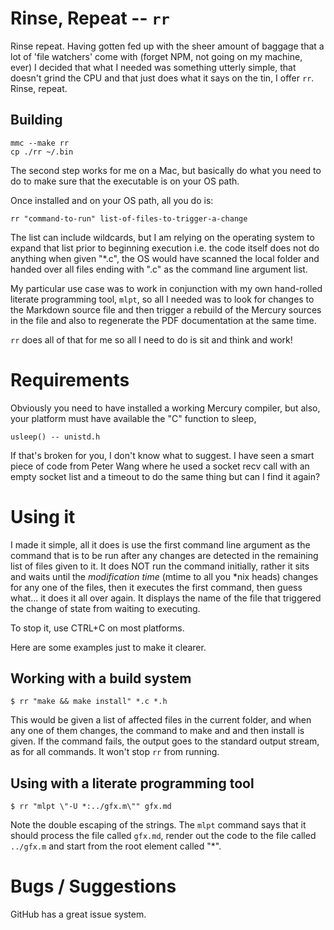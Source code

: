 # Rinse, Repeat -- `rr`

Rinse repeat. Having gotten fed up with the sheer amount of baggage that a lot
of 'file watchers' come with (forget NPM, not going on my machine, ever) I
decided that what I needed was something utterly simple, that doesn't grind
the CPU and that just does what it says on the tin, I offer `rr`. Rinse,
repeat.

## Building

    mmc --make rr
    cp ./rr ~/.bin

The second step works for me on a Mac, but basically do what you need to do to
make sure that the executable is on your OS path.

Once installed and on your OS path, all you do is:

    rr "command-to-run" list-of-files-to-trigger-a-change

The list can include wildcards, but I am relying on the operating system to
expand that list prior to beginning execution i.e. the code itself does not do
anything when given "*.c", the OS would have scanned the local folder and
handed over all files ending with ".c" as the command line argument list.

My particular use case was to work in conjunction with my own hand-rolled
literate programming tool, `mlpt`, so all I needed was to look for changes to
the Markdown source file and then trigger a rebuild of the Mercury sources in
the file and also to regenerate the PDF documentation at the same time.

`rr` does all of that for me so all I need to do is sit and think and work!


# Requirements

Obviously you need to have installed a working Mercury compiler, but also,
your platform must have available the "C" function to sleep,

    usleep() -- unistd.h

If that's broken for you, I don't know what to suggest. I have seen a smart
piece of code from Peter Wang where he used a socket recv call with an empty
socket list and a timeout to do the same thing but can I find it again?


# Using it

I made it simple, all it does is use the first command line argument as the
command that is to be run after any changes are detected in the remaining list
of files given to it. It does NOT run the command initially, rather it sits
and waits until the *modification time* (mtime to all you *nix heads) changes
for any one of the files, then it executes the first command, then guess
what... it does it all over again. It displays the name of the file that
triggered the change of state from waiting to executing.

To stop it, use CTRL+C on most platforms.

Here are some examples just to make it clearer.


## Working with a build system

    $ rr "make && make install" *.c *.h

This would be given a list of affected files in the current folder, and when
any one of them changes, the command to make and and then install is given. If
the command fails, the output goes to the standard output stream, as for all
commands. It won't stop `rr` from running.


## Using with a literate programming tool

    $ rr "mlpt \"-U *:../gfx.m\"" gfx.md

Note the double escaping of the strings. The `mlpt` command says that it
should process the file called `gfx.md`, render out the code to the file called
`../gfx.m` and start from the root element called "*".


# Bugs / Suggestions

GitHub has a great issue system.
